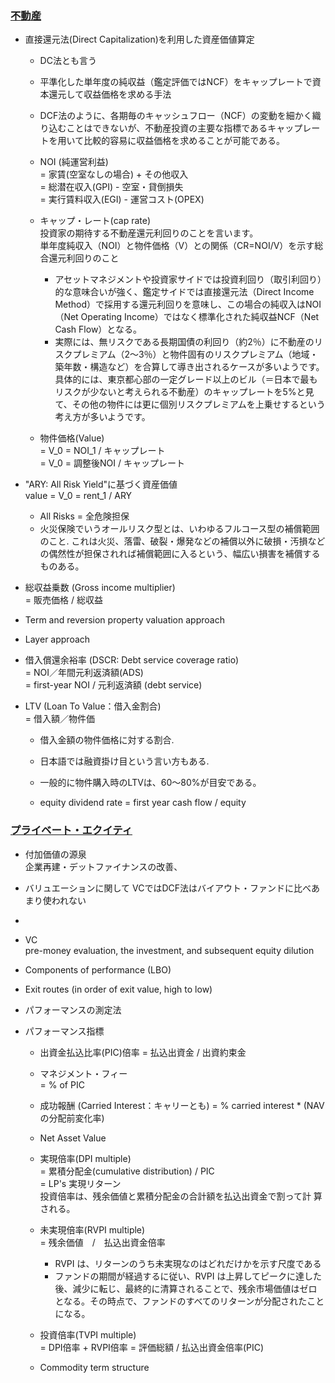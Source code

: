 ### [不動産](http://www.fudosan-dcf.com/indicators/)
* 直接還元法(Direct Capitalization)を利用した資産価値算定
  - DC法とも言う
  - 平準化した単年度の純収益（鑑定評価ではNCF）をキャップレートで資本還元して収益価格を求める手法
  - DCF法のように、各期毎のキャッシュフロー（NCF）の変動を細かく織り込むことはできないが、不動産投資の主要な指標であるキャップレートを用いて比較的容易に収益価格を求めることが可能である。

  - NOI (純運営利益)  
  = 家賃(空室なしの場合) + その他収入  
  = 総潜在収入(GPI) - 空室・貸倒損失  
  = 実行賃料収入(EGI) - 運営コスト(OPEX)  

  - キャップ・レート(cap rate)  
  投資家の期待する不動産還元利回りのことを言います。  
  単年度純収入（NOI）と物件価格（V）との関係（CR=NOI/V）を示す総合還元利回りのこと
    - アセットマネジメントや投資家サイドでは投資利回り（取引利回り）的な意味合いが強く、鑑定サイドでは直接還元法（Direct Income Method）で採用する還元利回りを意味し、この場合の純収入はNOI（Net Operating Income）ではなく標準化された純収益NCF（Net Cash Flow）となる。
    - 実際には、無リスクである長期国債の利回り（約2％）に不動産のリスクプレミアム（2～3％）と物件固有のリスクプレミアム（地域・築年数・構造など）を合算して導き出されるケースが多いようです。具体的には、東京都心部の一定グレード以上のビル（＝日本で最もリスクが少ないと考えられる不動産）のキャップレートを5%と見て、その他の物件には更に個別リスクプレミアムを上乗せするという考え方が多いようです。
  - 物件価格(Value)  
  = V_0 = NOI_1 / キャップレート  
  = V_0 = 調整後NOI / キャップレート

* "ARY: All Risk Yield"に基づく資産価値  
  value = V_0 = rent_1 / ARY
  - All Risks = 全危険担保
  - 火災保険でいうオールリスク型とは、いわゆるフルコース型の補償範囲のこと. これは火災、落雷、破裂・爆発などの補償以外に破損・汚損などの偶然性が担保されれば補償範囲に入るという、幅広い損害を補償するものある。

* 総収益乗数 (Gross income multiplier)  
  = 販売価格 / 総収益

* Term and reversion property valuation approach

* Layer approach

* 借入償還余裕率 (DSCR: Debt service coverage ratio)  
  = NOI／年間元利返済額(ADS)  
  = first-year NOI / 元利返済額 (debt service)  

* LTV (Loan To Value：借入金割合)  
  = 借入額／物件価
  - 借入金額の物件価格に対する割合.
  - 日本語では融資掛け目という言い方もある.
  - 一般的に物件購入時のLTVは、60～80%が目安である。

  - equity dividend rate = first year cash flow / equity


### [プライベート・エクイティ](https://www.saa.or.jp/investment/pdf/ig_equity.pdf)
* 付加価値の源泉  
  企業再建・デットファイナンスの改善、

* バリュエーションに関して
  VCではDCF法はバイアウト・ファンドに比べあまり使われない

*

* VC  
  pre-money evaluation, the investment, and subsequent equity dilution

* Components of performance (LBO)

* Exit routes (in order of exit value, high to low)

* パフォーマンスの測定法

* パフォーマンス指標
  - 出資金払込比率(PIC)倍率
    = 払込出資金 / 出資約束金

  - マネジメント・フィー  
    = % of PIC

  - 成功報酬 (Carried Interest：キャリーとも)
    = % carried interest * (NAVの分配前変化率)
    
  - Net Asset Value

  - 実現倍率(DPI multiple)  
    = 累積分配金(cumulative distribution) / PIC  
    = LP's 実現リターン  
    投資倍率は、残余価値と累積分配金の合計額を払込出資金で割って計
  算される。

  - 未実現倍率(RVPI multiple)  
    = 残余価値　/　払込出資金倍率
    - RVPI は、リターンのうち未実現なのはどれだけかを示す尺度である
    - ファンドの期間が経過するに従い、RVPI は上昇してピークに達した後、減少に転じ、最終的に清算されることで、残余市場価値はゼロとなる。その時点で、ファンドのすべてのリターンが分配されたことになる。

  - 投資倍率(TVPI multiple)  
    = DPI倍率 + RVPI倍率
    = 評価総額 / 払込出資金倍率(PIC)

  * Commodity term structure

